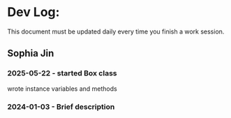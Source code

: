 # Dev Log:

This document must be updated daily every time you finish a work session.

## Sophia Jin

### 2025-05-22 - started Box class
wrote instance variables and methods

### 2024-01-03 - Brief description

